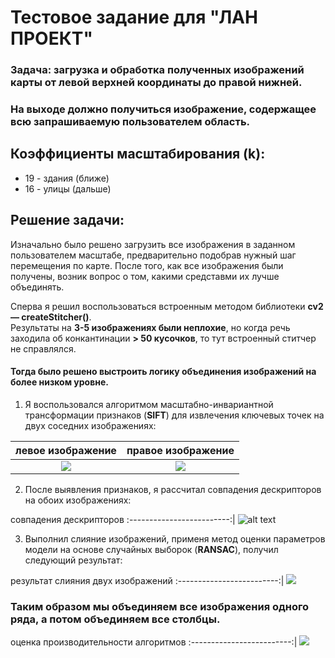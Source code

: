 # Тестовое задание для "ЛАН ПРОЕКТ"
### Задача: загрузка и обработка полученных изображений карты от левой верхней координаты до правой нижней.
### На выходе должно получиться изображение, содержащее всю запрашиваемую пользователем область.

## Коэффициенты масштабирования (k):
* 19 - здания (ближе)
* 16 - улицы (дальше)

## Решение задачи:
Изначально было решено загрузить все изображения в заданном пользователем масштабе, предварительно подобрав нужный шаг перемещения по карте.
После того, как все изображения были получены, возник вопрос о том, какими средставми их лучше объединять.

Сперва я решил воспользоваться встроенным методом библиотеки **cv2 — createStitcher()**.  
Результаты на **3-5 изображениях были неплохие**, но когда речь заходила об конкантинации **> 50 кусочков**, то тут встроенный ститчер не справлялся.

#### Тогда было решено выстроить логику объединения изображений на более низком уровне.

1. Я воспользовался алгоритмом масштабно-инвариантной трансформации признаков (**SIFT**) для извлечения ключевых точек на двух соседних изображениях:

левое изображение             |  правое изображение
:-------------------------:|:-------------------------:
![](https://sun9-62.userapi.com/c854320/v854320936/1e279d/mb2293XMj4o.jpg)  |  ![](https://sun9-56.userapi.com/c854320/v854320936/1e27a5/M2cgBlaLVVU.jpg)

2. После выявления признаков, я рассчитал совпадения дескрипторов на обоих изображениях:

совпадения дескрипторов
:-------------------------:|
![alt text](https://sun9-71.userapi.com/c854320/v854320936/1e27b4/xsIpyrRFw9s.jpg)

3. Выполнил слияние изображений, применя метод оценки параметров модели на основе случайных выборок (**RANSAC**),
  получил следующий результат:
  
результат слияния двух изображений
:-------------------------:| 
![](https://sun9-23.userapi.com/c854320/v854320936/1e27bb/RPsiSIlanYo.jpg)

### Таким образом мы объединяем все изображения одного ряда, а потом объединяем все столбцы.


оценка производительности алгоритмов
:-------------------------:| 
![](https://sun9-29.userapi.com/c857132/v857132612/d09cb/SVvbPISum8k.jpg)
